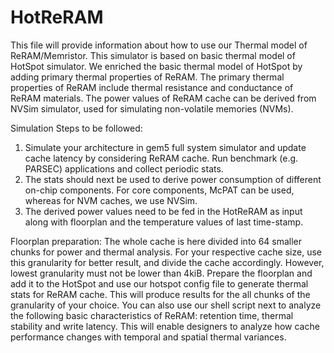 # HotReRAM
This file will provide information about how to use our Thermal model of ReRAM/Memristor. This simulator is based on basic thermal model of HotSpot simulator. We enriched the basic thermal model of HotSpot by adding primary thermal properties of ReRAM. The primary thermal properties of ReRAM include thermal resistance and conductance of ReRAM materials. The power values of ReRAM cache can be derived from NVSim simulator, used for simulating non-volatile memories (NVMs). 

Simulation Steps to be followed:
1. Simulate your architecture in gem5 full system simulator and update cache latency by considering ReRAM cache. Run benchmark (e.g. PARSEC) applications and collect periodic stats. 
2. The stats should next be used to derive power consumption of different on-chip components. For core components, McPAT can be used, whereas for NVM caches, we use NVSim.
3. The derived power values need to be fed in the HotReRAM as input along with floorplan and the temperature values of last time-stamp.

Floorplan preparation:
The whole cache is here divided into 64 smaller chunks for power and thermal analysis. For your respective cache size, use this granularity for better result, and divide the cache accordingly. However, lowest granularity must not be lower than 4kiB. Prepare the floorplan and add it to the HotSpot and use our hotspot config file to generate thermal stats for ReRAM cache. This will produce results for the all chunks of the granularity of your choice. You can also use our shell script next to analyze the following basic characteristics of ReRAM: retention time, thermal stability and write latency. This will enable designers to analyze how cache performance changes with temporal and spatial thermal variances. 

